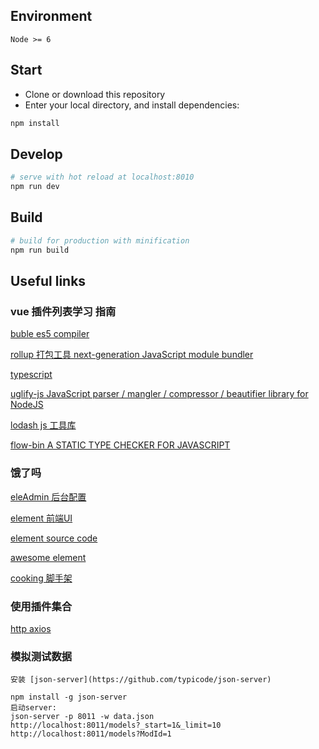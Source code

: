 ## Environment

`Node >= 6`

## Start

 - Clone or download this repository
 - Enter your local directory, and install dependencies:

``` bash
npm install
```

## Develop

``` bash
# serve with hot reload at localhost:8010
npm run dev
```

## Build

``` bash
# build for production with minification
npm run build
```

## Useful links 
### vue 插件列表学习 指南

[buble es5 compiler](https://gitlab.com/Rich-Harris/buble)

[rollup 打包工具 next-generation JavaScript module bundler](http://rollupjs.org/)

[typescript](https://www.typescriptlang.org/)

[uglify-js JavaScript parser / mangler / compressor / beautifier library for NodeJS](https://github.com/mishoo/UglifyJS)

[lodash js 工具库](https://lodash.com/docs/4.17.4)

[flow-bin A STATIC TYPE CHECKER FOR JAVASCRIPT ](https://flowtype.org/)

### 饿了吗 
[eleAdmin 后台配置 ](https://git.oschina.net/bfgdqch/EleAdmin)

[element 前端UI](http://element.eleme.io/#/zh-CN/resource)

[element source code ](https://github.com/ElemeFE/element)

[awesome element](https://github.com/ElementUI/awesome-element)

[cooking 脚手架](https://github.com/elemefe/cooking)

### 使用插件集合

[http axios](https://github.com/mzabriskie/axios)


### 模拟测试数据 

``````
安装 [json-server](https://github.com/typicode/json-server) 

npm install -g json-server
启动server:
json-server -p 8011 -w data.json
http://localhost:8011/models?_start=1&_limit=10
http://localhost:8011/models?ModId=1
``````